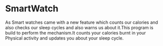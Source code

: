 # SmartWatch
As Smart watches came with a new feature which counts our calories and also checks our sleep cycles and also warns us about it.This program is build to perform the mechanism.It counts your calories burnt in your Physical activity and updates you about your sleep cycle.

